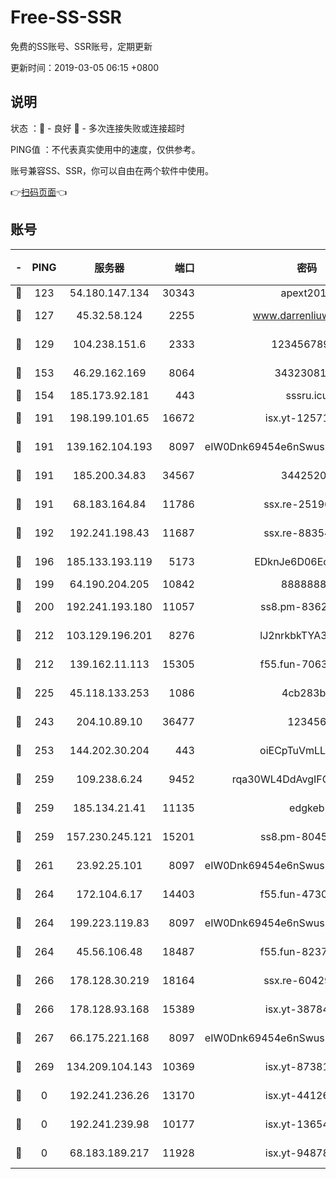 # Free-SS-SSR

免费的SS账号、SSR账号，定期更新

更新时间：2019-03-05 06:15 +0800

## 说明

状态     ：🙂 - 良好 🙁 - 多次连接失败或连接超时

PING值   ：不代表真实使用中的速度，仅供参考。

账号兼容SS、SSR，你可以自由在两个软件中使用。

👉[扫码页面](https://liesauer.github.io/free-ss-ssr.github.io/)👈

## 账号

|-|PING|服务器|端口|密码|加密方式|区域|
|:----:|:----:|:-----:|-----:|:----:|:----:|:----:|
|🙂|123|54.180.147.134|30343|apext2019|chacha20|KR|
|🙂|127|45.32.58.124|2255|www.darrenliuwei.com|aes-256-cfb|JP|
|🙂|129|104.238.151.6|2333|12345678900|aes-256-cfb|JP|
|🙂|153|46.29.162.169|8064|3432308177|aes-256-cfb|RU|
|🙂|154|185.173.92.181|443|sssru.icu|rc4-md5|RU|
|🙂|191|198.199.101.65|16672|isx.yt-12571443|aes-256-cfb|US|
|🙂|191|139.162.104.193|8097|eIW0Dnk69454e6nSwuspv9DmS201tQ0D|aes-256-cfb|JP|
|🙂|191|185.200.34.83|34567|34425208|aes-256-cfb|US|
|🙂|191|68.183.164.84|11786|ssx.re-25196932|aes-256-cfb|US|
|🙂|192|192.241.198.43|11687|ssx.re-88354290|aes-256-cfb|US|
|🙂|196|185.133.193.119|5173|EDknJe6D06EoWDaw|aes-256-cfb|US|
|🙂|199|64.190.204.205|10842|88888888|rc4-md5|US|
|🙂|200|192.241.193.180|11057|ss8.pm-83620677|aes-256-cfb|US|
|🙂|212|103.129.196.201|8276|lJ2nrkbkTYA30wv0|aes-256-cfb|US|
|🙂|212|139.162.11.113|15305|f55.fun-70630978|aes-256-cfb|SG|
|🙂|225|45.118.133.253|1086|4cb283b8|aes-256-cfb|SG|
|🙂|243|204.10.89.10|36477|123456|aes-256-cfb|US|
|🙂|253|144.202.30.204|443|oiECpTuVmLLxk4Ts|aes-256-cfb|US|
|🙂|259|109.238.6.24|9452|rqa30WL4DdAvgIFG6Fs3znzTa|aes-256-cfb|FR|
|🙂|259|185.134.21.41|11135|edgkeb|aes-256-cfb|GB|
|🙂|259|157.230.245.121|15201|ss8.pm-80454151|aes-256-cfb|SG|
|🙂|261|23.92.25.101|8097|eIW0Dnk69454e6nSwuspv9DmS201tQ0D|aes-256-cfb|US|
|🙂|264|172.104.6.17|14403|f55.fun-47304627|aes-256-cfb|US|
|🙂|264|199.223.119.83|8097|eIW0Dnk69454e6nSwuspv9DmS201tQ0D|aes-256-cfb|US|
|🙂|264|45.56.106.48|18487|f55.fun-82379795|aes-256-cfb|US|
|🙂|266|178.128.30.219|18164|ssx.re-60429944|aes-256-cfb|SG|
|🙂|266|178.128.93.168|15389|isx.yt-38784218|aes-256-cfb|SG|
|🙂|267|66.175.221.168|8097|eIW0Dnk69454e6nSwuspv9DmS201tQ0D|aes-256-cfb|US|
|🙂|269|134.209.104.143|10369|isx.yt-87381923|aes-256-cfb|SG|
|🙁|0|192.241.236.26|13170|isx.yt-44126456|aes-256-cfb|US|
|🙁|0|192.241.239.98|10177|isx.yt-13654380|aes-256-cfb|US|
|🙁|0|68.183.189.217|11928|isx.yt-94878692|aes-256-cfb|SG|
